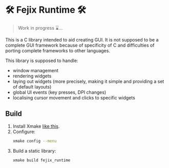 # 🛠️ Fejix Runtime 🛠️

> Work in progress ⌛...

This is a C library intended to aid creating GUI.
It is not supposed to be a complete GUI framework because of specificity of C
and difficulties of porting complete frameworks to other languages.

This library is supposed to handle:
- window management
- rendering widgets
- laying out widgets (more precisely, making it simple
  and providing a set of default layouts)
- global UI events (key presses, DPI changes)
- localising cursor movement and clicks to specific widgets

## Build

1. Install Xmake [like this](https://xmake.io/#/getting_started?id=installation).
2. Configure:
   ```sh
   xmake config --menu
   ```
3. Build a static library:
   ```sh
   xmake build fejix_runtime
   ```